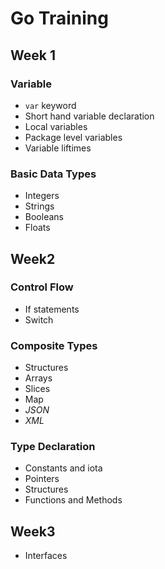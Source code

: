 # Go Training

## Week 1

### Variable

- `var` keyword
- Short hand variable declaration
- Local variables
- Package level variables
- Variable liftimes

### Basic Data Types

- Integers
- Strings
- Booleans
- Floats

## Week2

### Control Flow

- If statements
- Switch

### Composite Types

- Structures
- Arrays
- Slices
- Map
- _JSON_
- _XML_

### Type Declaration

- Constants and iota
- Pointers
- Structures
- Functions and Methods

## Week3

- Interfaces
